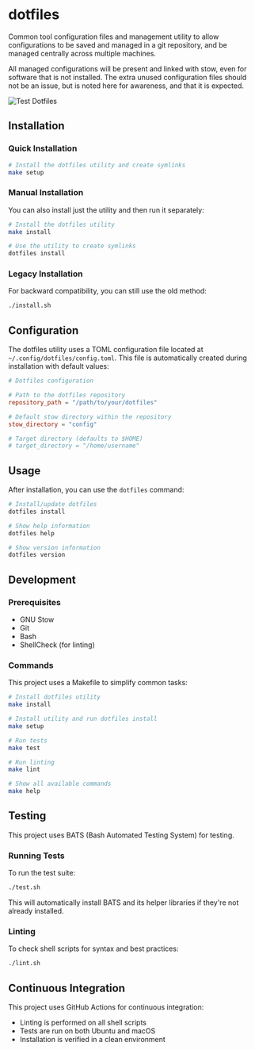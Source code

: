 # dotfiles

Common tool configuration files and management utility to allow configurations to be saved and managed
in a git repository, and be managed centrally across multiple machines.

All managed configurations will be present and linked with stow, even for software that is not installed. The extra 
unused configuration files should not be an issue, but is noted here for awareness, and that it is expected.

![Test Dotfiles](https://github.com/jdubba/dotfiles/workflows/Test%20Dotfiles/badge.svg)

## Installation

### Quick Installation

```bash
# Install the dotfiles utility and create symlinks
make setup
```

### Manual Installation

You can also install just the utility and then run it separately:

```bash
# Install the dotfiles utility
make install

# Use the utility to create symlinks
dotfiles install
```

### Legacy Installation

For backward compatibility, you can still use the old method:

```bash
./install.sh
```

## Configuration

The dotfiles utility uses a TOML configuration file located at `~/.config/dotfiles/config.toml`. This file is automatically created during installation with default values:

```toml
# Dotfiles configuration

# Path to the dotfiles repository
repository_path = "/path/to/your/dotfiles"

# Default stow directory within the repository
stow_directory = "config"

# Target directory (defaults to $HOME)
# target_directory = "/home/username"
```

## Usage

After installation, you can use the `dotfiles` command:

```bash
# Install/update dotfiles
dotfiles install

# Show help information
dotfiles help

# Show version information
dotfiles version
```

## Development

### Prerequisites

- GNU Stow
- Git
- Bash
- ShellCheck (for linting)

### Commands

This project uses a Makefile to simplify common tasks:

```bash
# Install dotfiles utility
make install

# Install utility and run dotfiles install
make setup

# Run tests
make test

# Run linting
make lint

# Show all available commands
make help
```

## Testing

This project uses BATS (Bash Automated Testing System) for testing.

### Running Tests

To run the test suite:

```bash
./test.sh
```

This will automatically install BATS and its helper libraries if they're not already installed.

### Linting

To check shell scripts for syntax and best practices:

```bash
./lint.sh
```

## Continuous Integration

This project uses GitHub Actions for continuous integration:

- Linting is performed on all shell scripts
- Tests are run on both Ubuntu and macOS
- Installation is verified in a clean environment